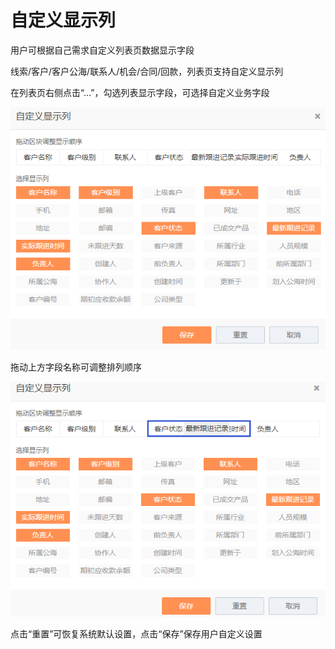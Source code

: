 # **自定义显示列**

用户可根据自己需求自定义列表页数据显示字段

线索/客户/客户公海/联系人/机会/合同/回款，列表页支持自定义显示列

在列表页右侧点击“…”，勾选列表显示字段，可选择自定义业务字段

![](/assets/lix自定义显示列.png)

拖动上方字段名称可调整排列顺序

![](/assets/lix自定义显示列2.png)

点击“重置”可恢复系统默认设置，点击“保存”保存用户自定义设置

